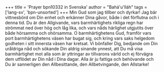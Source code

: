 +++
title = 'Prayer bpn10332 in Svenska'
author = "Bahá'u'lláh"
tags = ['lang-sv', 'bpn-unsorted']
+++
Min Gud som jag tillber och dyrkar! Jag bär vittnesbörd om Din enhet och erkänner Dina gåvor, både i det förflutna och i denna tid. Du är den Allgivande, vars barmhärtighets rikliga regn har strömmat ned över hög och låg lika, och vars nåds härlighet utgjutits över både hörsamma och ohörsamma.
O barmhärtighetens Gud, framför vars port barmhärtighetens väsen har bugat sig, och kring vars saks helgedom godheten i sitt innersta väsen har kretsat. Vi bönfaller Dig, bedjande om Din uråldriga nåd och sökande Din aldrig sinande ynnest, att Du må visa barmhärtighet mot alla som är yttringar av tillvarons värld och ej förvägra dem utflödet av Din nåd i Dina dagar.
Alla är ju fattiga och behövande och  Du är sannerligen den Allbesittande, den Allbetvingande, den Allstarke!
